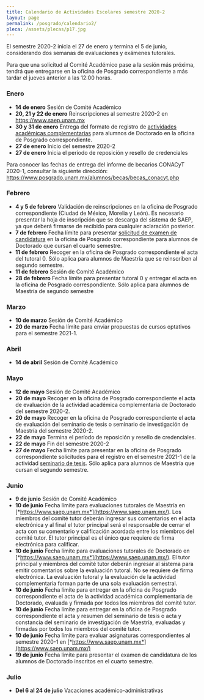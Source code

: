 ```yaml
---
title: Calendario de Actividades Escolares semestre 2020-2
layout: page
permalink: /posgrado/calendario2/
pleca: /assets/plecas/p17.jpg
---
```


El semestre 2020-2 inicia el 27 de enero y termina el 5 de junio, considerando dos semanas de evaluaciones y exámenes tutorales.

Para que una solicitud al Comité Académico pase a la sesión más próxima, tendrá que entregarse en la oficina de Posgrado correspondiente a más tardar el jueves anterior a las 12:00 horas. 

### Enero

- **14 de enero**  Sesión de Comité Académico
- **20, 21 y 22 de enero**  Reinscripciones al semestre 2020-2 en https://www.saep.unam.mx
- **30 y 31 de enero**  Entrega del formato de registro de [actividades académicas complementarias](/doctorado/actividades) para alumnos de Doctorado en la oficina de Posgrado correspondiente.
- **27 de enero**  Inicio del semestre 2020-2
- **27 de enero**  Inicia el período de reposición y resello de credenciales


Para conocer las fechas de entrega del informe de becarios CONACyT 2020-1, consultar la siguiente dirección: <https://www.posgrado.unam.mx/alumnos/becas/becas_conacyt.php>


### Febrero

- **4 y 5 de febrero**  Validación de reinscripciones en la oficina de Posgrado correspondiente (Ciudad de México, Morelia y León). Es necesario presentar la hoja de inscripción que se descarga del sistema de SAEP, ya que deberá firmarse de recibido para cualquier aclaración posterior.
- **7 de febrero** Fecha límite para presentar [solicitud de examen de candidatura](/doctorado/candidatura) en la oficina de Posgrado correspondiente para alumnos de Doctorado que cursan el cuarto semestre.
- **11 de febrero**  Recoger en la oficina de Posgrado correspondiente el acta del tutoral 0. Sólo aplica para alumnos de Maestría que se reinscriben al segundo semestre.
- **11 de febrero** Sesión de Comité Académico
- **28 de febrero** Fecha límite para presentar tutoral 0 y entregar el acta en la oficina de Posgrado correspondiente. Sólo aplica para alumnos de Maestría de segundo semestre

### Marzo

- **10 de marzo** Sesión de Comité Académico
- **20 de marzo** Fecha límite para enviar propuestas de cursos optativos para el semestre 2021-1.

### Abril

- **14 de abril** Sesión de Comité Académico

### Mayo

- **12 de mayo** Sesión de Comité Académico
- **20 de mayo** Recoger en la oficina de Posgrado correspondiente el acta de evaluación de la actividad académica complementaria de Doctorado del semestre 2020-2.
- **20 de mayo** Recoger en la oficina de Posgrado correspondiente el acta de evaluación del seminario de tesis o seminario de investigación de Maestría del semestre 2020-2.
- **22 de mayo**  Termina el período de reposición y resello de credenciales.
- **22 de mayo** Fin del semestre 2020-2
- **27 de mayo** Fecha límite para presentar en la oficina de Posgrado correspondiente solicitudes para el registro en el semestre 2021-1 de la actividad [seminario de tesis](/maestria/seminario_tesis). Sólo aplica para alumnos de Maestría que cursan el segundo semestre.

### Junio

- **9 de junio** Sesión de Comité Académico
- **10 de junio** Fecha límite para evaluaciones tutorales de Maestría en [*https://www.saep.unam.mx*](https://www.saep.unam.mx/). Los miembros del comité tutor deberán ingresar sus comentarios en el acta electrónica y al final el tutor principal será el responsable de cerrar el acta con su comentario y calificación acordada entre los miembros del comité tutor. El tutor principal es el único que requiere de firma electrónica para calificar.
- **10 de junio** Fecha límite para evaluaciones tutorales de Doctorado en [*https://www.saep.unam.mx*](https://www.saep.unam.mx/). El tutor principal y miembros del comité tutor deberán ingresar al sistema para emitir comentarios sobre la evaluación tutoral. No se requiere de firma electrónica. La evaluación tutoral y la evaluación de la actividad complementaria forman parte de una sola evaluación semestral.
- **10 de junio** Fecha límite para entregar en la oficina de Posgrado correspondiente el acta de la actividad académica complementaria de Doctorado, evaluada y firmada por todos los miembros del comité tutor.
- **10 de junio** Fecha límite para entregar en la oficina de Posgrado correspondiente el acta y resumen del seminario de tesis o acta y constancia del seminario de investigación de Maestría, evaluadas y firmadas por todos los miembros del comité tutor.
- **10 de junio** Fecha límite para evaluar asignaturas correspondientes al semestre 2020-1 en [*https://www.saep.unam.mx*](https://www.saep.unam.mx/)
- **19 de junio** Fecha límite para presentar el examen de candidatura de los alumnos de Doctorado inscritos en el cuarto semestre.

### Julio

- **Del 6 al 24 de julio** Vacaciones académico-administrativas
